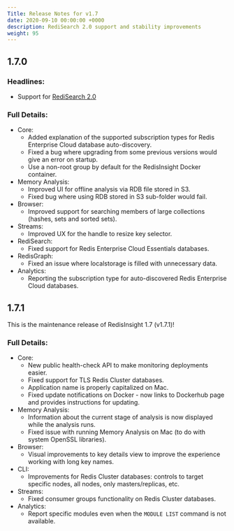 ```yaml
---
Title: Release Notes for v1.7
date: 2020-09-10 00:00:00 +0000
description: RediSearch 2.0 support and stability improvements
weight: 95
---
```


## 1.7.0

### Headlines:

- Support for [RediSearch 2.0](https://redislabs.com/blog/introducing-redisearch-2-0/)

### Full Details:

- Core:
    - Added explanation of the supported subscription types for Redis Enterprise Cloud database auto-discovery.
    - Fixed a bug where upgrading from some previous versions would give an error on startup.
    - Use a non-root group by default for the RedisInsight Docker container.
- Memory Analysis:
    - Improved UI for offline analysis via RDB file stored in S3.
    - Fixed bug where using RDB stored in S3 sub-folder would fail.
- Browser:
    - Improved support for searching members of large collections (hashes, sets and sorted sets).
- Streams:
    - Improved UX for the handle to resize key selector.
- RediSearch:
    - Fixed support for Redis Enterprise Cloud Essentials databases.
- RedisGraph:
    - Fixed an issue where localstorage is filled with unnecessary data.
- Analytics:
    - Reporting the subscription type for auto-discovered Redis Enterprise Cloud databases.


## 1.7.1

This is the maintenance release of RedisInsight 1.7 (v1.7.1)!

### Full Details:
- Core:
    - New public health-check API to make monitoring deployments easier.
    - Fixed support for TLS Redis Cluster databases.
    - Application name is properly capitalized on Mac.
    - Fixed update notifications on Docker - now links to Dockerhub page and provides instructions for updating.
- Memory Analysis:
    - Information about the current stage of analysis is now displayed while the analysis runs.
    - Fixed issue with running Memory Analysis on Mac (to do with system OpenSSL libraries).
- Browser:
    - Visual improvements to key details view to improve the experience working with long key names.
- CLI:
    - Improvements for Redis Cluster databases: controls to target specific nodes, all nodes, only masters/replicas, etc.
- Streams:
    - Fixed consumer groups functionality on Redis Cluster databases.
- Analytics:
    - Report specific modules even when the `MODULE LIST` command is not available.
